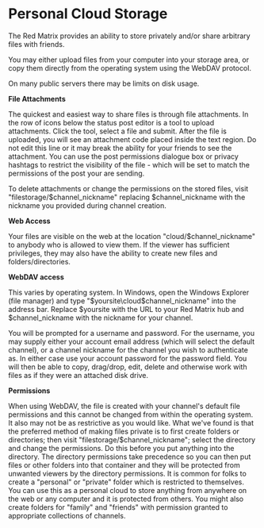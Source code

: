 Personal Cloud Storage
======================


The Red Matrix provides an ability to store privately and/or share arbitrary files with friends.

You may either upload files from your computer into your storage area, or copy them directly from the operating system using the WebDAV protocol.

On many public servers there may be limits on disk usage. 


**File Attachments**

The quickest and easiest way to share files is through file attachments. In the row of icons below the status post editor is a tool to upload attachments. Click the tool, select a file and submit. After the file is uploaded, you will see an attachment code placed inside the text region. Do not edit this line or it may break the ability for your friends to see the attachment. You can use the post permissions dialogue box or privacy hashtags to restrict the visibility of the file - which will be set to match the permissions of the post your are sending.

To delete attachments or change the permissions on the stored files, visit "filestorage/$channel_nickname" replacing $channel_nickname with the nickname you provided during channel creation. 

**Web Access**

Your files are visible on the web at the location "cloud/$channel_nickname" to anybody who is allowed to view them. If the viewer has sufficient privileges, they may also have the ability to create new files and folders/directories.


**WebDAV access**

This varies by operating system. In Windows, open the Windows Explorer (file manager) and type "$yoursite\cloud\$channel_nickname" into the address bar. Replace $yoursite with the URL to your Red Matrix hub and $channel_nickname with the nickname for your channel.

You will be prompted for a username and password. For the username, you may supply either your account email address (which will select the default channel), or a channel nickname for the channel you wish to authenticate as. In either case use your account password for the password field. You will then be able to copy, drag/drop, edit, delete and otherwise work with files as if they were an attached disk drive.


**Permissions**

When using WebDAV, the file is created with your channel's default file permissions and this cannot be changed from within the operating system. It also may not be as restrictive as you would like. What we've found is that the preferred method of making files private is to first create folders or directories; then visit "filestorage/$channel_nickname"; select the directory and change the permissions. Do this before you put anything into the directory. The directory permissions take precedence so you can then put files or other folders into that container and they will be protected from unwanted viewers by the directory permissions. It is common for folks to create a "personal" or "private" folder which is restricted to themselves. You can use this as a personal cloud to store anything from anywhere on the web or any computer and it is protected from others. You might also create folders for "family" and "friends" with permission granted to appropriate collections of channels.    


 
  
